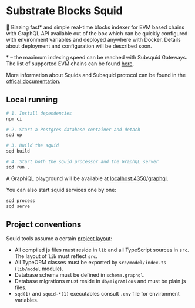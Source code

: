 # Substrate Blocks Squid

🚀 Blazing fast* and simple real-time blocks indexer for EVM based chains with GraphQL API available out of the box which
can be quickly configured with environment variables and deployed anywhere with Docker. Details about deployment and
configuration will be described soon.

&ast; – the maximum indexing speed can be reached with Subsquid Gateways. The list of supported EVM chains can be found
[here](https://docs.subsquid.io/subsquid-network/reference/evm-networks).

More information about Squids and Subsquid protocol can be found in the [offical documentation](https://docs.subsquid.io).

## Local running

```bash
# 1. Install dependencies
npm ci

# 2. Start a Postgres database container and detach
sqd up

# 3. Build the squid
sqd build

# 4. Start both the squid processor and the GraphQL server
sqd run .
```

A GraphiQL playground will be available at [localhost:4350/graphql](http://localhost:4350/graphql).

You can also start squid services one by one:

```bash
sqd process
sqd serve
```

## Project conventions

Squid tools assume a certain [project layout](https://docs.subsquid.io/basics/squid-structure):

* All compiled js files must reside in `lib` and all TypeScript sources in `src`.
  The layout of `lib` must reflect `src`.
* All TypeORM classes must be exported by `src/model/index.ts` (`lib/model` module).
* Database schema must be defined in `schema.graphql`.
* Database migrations must reside in `db/migrations` and must be plain js files.
* `sqd(1)` and `squid-*(1)` executables consult `.env` file for environment variables.

